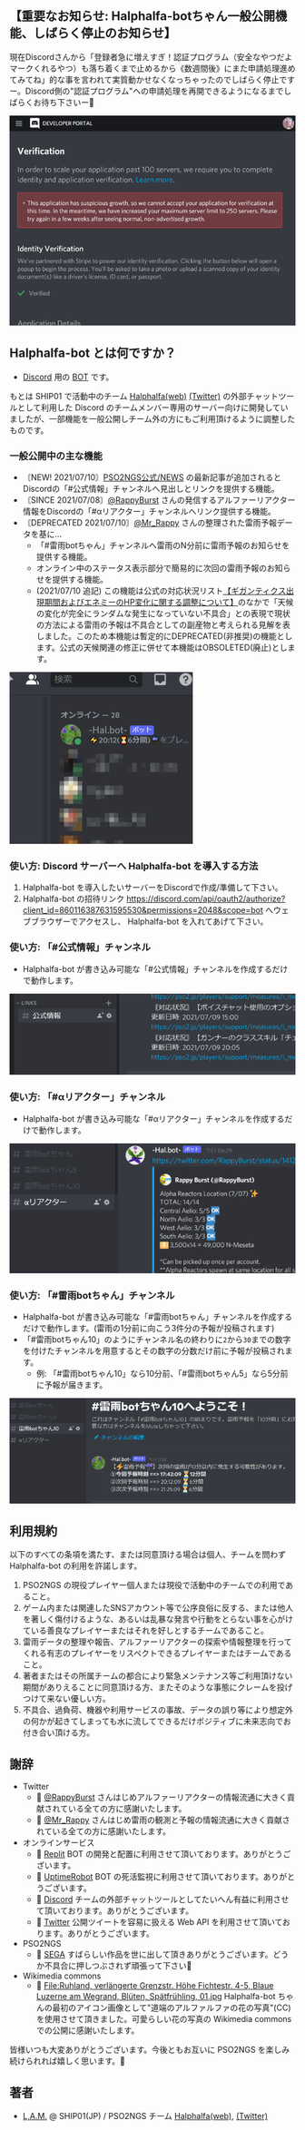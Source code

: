 ## 【重要なお知らせ: Halphalfa-botちゃん一般公開機能、しばらく停止のお知らせ】

現在Discordさんから「登録者急に増えすぎ！認証プログラム（安全なやつだよマークくれるやつ）も落ち着くまで止めるから《数週間後》にまた申請処理進めてみてね」的な事を言われて実質動かせなくなっちゃったのでしばらく停止ですー。Discord側の"認証プログラム"への申請処理を再開できるようになるまでしばらくお待ち下さいー🙏

![参考画像down](./hal-bot-down.png)

## Halphalfa-bot とは何ですか？

- [Discord](https://discord.com/) 用の [BOT](https://it-trend.jp/words/bot) です。

もとは SHIP01 で活動中のチーム [Halphalfa(web)](https://seesaawiki.jp/halphalfa/) [(Twitter)](https://twitter.com/halphalfa_ngs) の外部チャットツールとして利用した Discord のチームメンバー専用のサーバー向けに開発していましたが、一部機能を一般公開しチーム外の方にもご利用頂けるように調整したものです。

### 一般公開中の主な機能

- 〘NEW! 2021/07/10〙[PSO2NGS公式/NEWS](https://pso2.jp/players/news/) の最新記事が追加されるとDiscordの「#公式情報」チャンネルへ見出しとリンクを提供する機能。
- 〘SINCE 2021/07/08〙[@RappyBurst](https://twitter.com/RappyBurst/) さんの発信するアルファーリアクター情報をDiscordの「#αリアクター」チャンネルへリンク提供する機能。
- 〘DEPRECATED 2021/07/10〙[@Mr_Rappy](https://twitter.com/Mr_Rappy/) さんの整理された雷雨予報データを基に…
  - 「#雷雨botちゃん」チャンネルへ雷雨のN分前に雷雨予報のお知らせを提供する機能。
  - オンライン中のステータス表示部分で簡易的に次回の雷雨予報のお知らせを提供する機能。
  - (2021/07/10 追記) この機能は公式の対応状況リスト[【ギガンティクス出現期間およびエネミーのHP変化に関する調整について】](https://pso2.jp/players/support/bugfixes/i_measures_20210709_1/)のなかで「天候の変化が完全にランダムな発生になっていない不具合」との表現で現状の方法による雷雨の予報は不具合としての副産物と考えられる見解を表しました。このため本機能は暫定的にDEPRECATED(非推奨)の機能とします。公式の天候関連の修正に併せて本機能はOBSOLETED(廃止)とします。

![参考画像3](./hal-bot-3.png)

### 使い方: Discord サーバーへ Halphalfa-bot を導入する方法

1. Halphalfa-bot を導入したいサーバーをDiscordで作成/準備して下さい。
2. Halphalfa-bot の招待リンク <https://discord.com/api/oauth2/authorize?client_id=860116387631595530&permissions=2048&scope=bot> へウェブブラウザーでアクセスし、 Halphalfa-bot を入れてあげて下さい。

### 使い方: 「#公式情報」チャンネル

- Halphalfa-bot が書き込み可能な「#公式情報」チャンネルを作成するだけで動作します。

![参考画像4](./hal-bot-4.png)

### 使い方: 「#αリアクター」チャンネル

- Halphalfa-bot が書き込み可能な「#αリアクター」チャンネルを作成するだけで動作します。

![参考画像1](./hal-bot-1.png)

### 使い方: 「#雷雨botちゃん」チャンネル

- Halphalfa-bot が書き込み可能な「#雷雨botちゃん」チャンネルを作成するだけで動作します。(雷雨の1分前に向こう3件分の予報が投稿されます)
- 「#雷雨botちゃん10」のようにチャンネル名の終わりに`2`から`30`までの数字を付けたチャンネルを用意するとその数字の分数だけ前に予報が投稿されます。
  - 例: 「#雷雨botちゃん10」なら10分前、「#雷雨botちゃん5」なら5分前に予報が届きます。

![参考画像1](./hal-bot-2.png)

## 利用規約

以下のすべての条項を満たす、または同意頂ける場合は個人、チームを問わず Halphalfa-bot の利用を許諾します。

1. PSO2NGS の現役プレイヤー個人または現役で活動中のチームでの利用であること。
2. ゲーム内または関連したSNSアカウント等で公序良俗に反する、または他人を著しく傷付けるような、あるいは乱暴な発言や行動をとらない事を心がけている善良なプレイヤーまたはそれを好しとするチームであること。
4. 雷雨データの整理や報告、アルファーリアクターの探索や情報整理を行ってくれる有志のプレイヤーをリスペクトできるプレイヤーまたはチームであること。
5. 著者またはその所属チームの都合により緊急メンテナンス等ご利用頂けない期間がありえることに同意頂ける方、またそのような事態にクレームを投げつけて来ない優しい方。
6. 不具合、過負荷、機器や利用サービスの事故、データの誤り等により想定外の何かが起きてしまっても水に流してできるだけポジティブに未来志向でお付き合い頂ける方。

## 謝辞

- Twitter
  - 🙏 [@RappyBurst](https://twitter.com/RappyBurst/) さんはじめアルファーリアクターの情報流通に大きく貢献されている全ての方に感謝いたします。
  - 🙏 [@Mr_Rappy](https://twitter.com/Mr_Rappy/) さんはじめ雷雨の観測と予報の情報流通に大きく貢献されている全ての方に感謝いたします。
- オンラインサービス
  - 🙏 [Replit](https://replit.com/) BOT の開発と配置に利用させて頂いております。ありがとうございます。
  - 🙏 [UptimeRobot](https://uptimerobot.com/) BOT の死活監視に利用させて頂いております。ありがとうございます。
  - 🙏 [Discord](https://discord.com/) チームの外部チャットツールとしてたいへん有益に利用させて頂いております。ありがとうございます。
  - 🙏 [Twitter](https://twitter.com/) 公開ツイートを容易に扱える Web API を利用させて頂いております。ありがとうございます。
- PSO2NGS
  - 🙏 [SEGA](https://sega.jp/) すばらしい作品を世に出して頂きありがとうございます。どうか不具合に押しつぶされず頑張って下さい💪
- Wikimedia commons
  - 🙏 [File:Ruhland, verlängerte Grenzstr. Höhe Fichtestr. 4-5, Blaue Luzerne am Wegrand, Blüten, Spätfrühling, 01.jpg](https://commons.wikimedia.org/wiki/File:Ruhland,_verl%C3%A4ngerte_Grenzstr._H%C3%B6he_Fichtestr._4-5,_Blaue_Luzerne_am_Wegrand,_Bl%C3%BCten,_Sp%C3%A4tfr%C3%BChling,_01.jpg) Halphalfa-bot ちゃんの最初のアイコン画像として"道端のアルファルファの花の写真"(CC)を使用させて頂きました。可愛らしい花の写真の Wikimedia commons での公開に感謝いたします。

皆様いつも大変ありがとうございます。今後ともお互いに PSO2NGS を楽しみ続けられれば嬉しく思います。🙏

## 著者

- [L,A.M.](https://twitter.com/LAM35105379) @ SHIP01(JP) / PSO2NGS チーム [Halphalfa(web)](https://seesaawiki.jp/halphalfa/), [(Twitter)](https://twitter.com/halphalfa_ngs)
